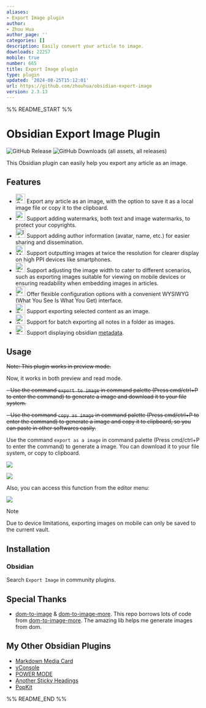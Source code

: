 ```yaml
---
aliases:
- Export Image plugin
author:
- Zhou Hua
author_page: ''
categories: []
description: Easily convert your article to image.
downloads: 22257
mobile: true
number: 665
title: Export Image plugin
type: plugin
updated: '2024-08-25T15:12:01'
url: https://github.com/zhouhua/obsidian-export-image
version: 2.3.13
---
```


%% README_START %%

# Obsidian Export Image Plugin

![GitHub Release](https://img.shields.io/github/v/release/zhouhua/obsidian-export-image?include_prereleases&style=flat) ![GitHub Downloads (all assets, all releases)](https://img.shields.io/github/downloads/zhouhua/obsidian-export-image/total?style=flat)

This Obsidian plugin can easily help you export any article as an image.

## Features

- <img src="https://raw.githubusercontent.com/Tarikul-Islam-Anik/Animated-Fluent-Emojis/master/Emojis/Objects/Camera.png" alt="Camera" width="25" height="25" /> Export any article as an image, with the option to save it as a local image file or copy it to the clipboard.
- <img src="https://raw.githubusercontent.com/Tarikul-Islam-Anik/Animated-Fluent-Emojis/master/Emojis/Objects/Locked%20with%20Pen.png" alt="Locked with Pen" width="25" height="25" /> Support adding watermarks, both text and image watermarks, to protect your copyrights.
- <img src="https://raw.githubusercontent.com/Tarikul-Islam-Anik/Animated-Fluent-Emojis/master/Emojis/Objects/Identification%20Card.png" alt="Identification Card" width="25" height="25" /> Support adding author information (avatar, name, etc.) for easier sharing and dissemination.
- <img src="https://raw.githubusercontent.com/Tarikul-Islam-Anik/Animated-Fluent-Emojis/master/Emojis/Objects/Mobile%20Phone.png" alt="Mobile Phone" width="25" height="25" /> Support outputting images at twice the resolution for clearer display on high PPI devices like smartphones.
- <img src="https://raw.githubusercontent.com/Tarikul-Islam-Anik/Animated-Fluent-Emojis/master/Emojis/Objects/Straight%20Ruler.png" alt="Straight Ruler" width="25" height="25" /> Support adjusting the image width to cater to different scenarios, such as exporting images suitable for viewing on mobile devices or ensuring readability when embedding images in articles.
- <img src="https://raw.githubusercontent.com/Tarikul-Islam-Anik/Animated-Fluent-Emojis/master/Emojis/Objects/Level%20Slider.png" alt="Level Slider" width="25" height="25" /> Offer flexible configuration options with a convenient WYSIWYG (What You See Is What You Get) interface.
- <img src="https://raw.githubusercontent.com/Tarikul-Islam-Anik/Animated-Fluent-Emojis/master/Emojis/Objects/Bookmark%20Tabs.png" alt="Bookmark Tabs" width="25" height="25" /> Support exporting selected content as an image.
- <img src="https://raw.githubusercontent.com/Tarikul-Islam-Anik/Animated-Fluent-Emojis/master/Emojis/Objects/Card%20Index%20Dividers.png" alt="Card Index Dividers" width="25" height="25" /> Support for batch exporting all notes in a folder as images.
- <img src="https://raw.githubusercontent.com/Tarikul-Islam-Anik/Animated-Fluent-Emojis/master/Emojis/Objects/Receipt.png" alt="Receipt" width="25" height="25" /> Support displaying obsidian [metadata](https://help.obsidian.md/Editing+and+formatting/Properties).

## Usage

~~Note: This plugin works in preview mode.~~

Now, it works in both preview and read mode.

~~- Use the command `export to image` in command palette (Press cmd/ctrl+P to enter the command) to generate a image and download it to your file system.~~

~~- Use the command `copy as image` in command palette (Press cmd/ctrl+P to enter the command) to generate a image and copy it to clipboard, so you can paste in other softwares easily.~~

Use the command `export as a image` in command palette (Press cmd/ctrl+P to enter the command) to generate a image. You can download it to your file system, or copy to clipboard.

![](https://raw.githubusercontent.com/zhouhua/obsidian-export-image/HEAD/assets/commad.png)

![](https://raw.githubusercontent.com/zhouhua/obsidian-export-image/HEAD/assets/config.png)

Also, you can access this function from the editor menu:

![](https://raw.githubusercontent.com/zhouhua/obsidian-export-image/HEAD/assets/menu.png)

> [!NOTE]
> Due to device limitations, exporting images on mobile can only be saved to the current vault.

## Installation

### Obsidian

Search `Export Image` in community plugins.

## Special Thanks

- [dom-to-image](https://github.com/tsayen/dom-to-image) & [dom-to-image-more](https://github.com/1904labs/dom-to-image-more). This repo borrows lots of code from [dom-to-image-more](https://github.com/1904labs/dom-to-image-more). The amazing lib helps me generate images from dom.

## My Other Obsidian Plugins

- [Markdown Media Card](https://github.com/zhouhua/obsidian-markdown-media-card)
- [vConsole](https://github.com/zhouhua/obsidian-vconsole)
- [POWER MODE](https://github.com/zhouhua/obsidian-power-mode)
- [Another Sticky Headings](https://github.com/zhouhua/obsidian-sticky-headings)
- [PopKit](https://github.com/zhouhua/obsidian-popkit)


%% README_END %%